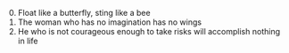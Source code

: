 0. Float like a butterfly, sting like a bee
1. The woman who has no imagination has no wings
2. He who is not courageous enough to take risks will accomplish nothing in life

